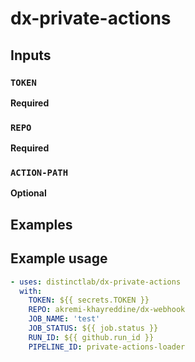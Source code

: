# dx-private-actions
 
## **Inputs**

### **`TOKEN`**
**Required**

### **`REPO`**
**Required**

### **`ACTION-PATH`**
**Optional**

## **Examples**

## Example usage

```yaml
- uses: distinctlab/dx-private-actions
  with:
    TOKEN: ${{ secrets.TOKEN }}
    REPO: akremi-khayreddine/dx-webhook
    JOB_NAME: 'test'
    JOB_STATUS: ${{ job.status }}
    RUN_ID: ${{ github.run_id }}
    PIPELINE_ID: private-actions-loader
```

